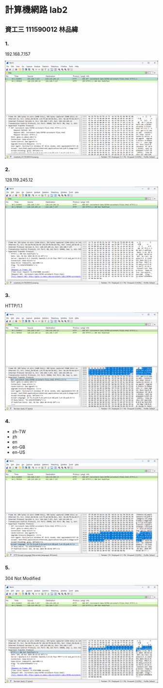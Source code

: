 # 計算機網路 lab2

## 資工三 111590012 林品緯

### 1.

192.168.7.157

![](image.png)

### 2.

128.119.245.12

![](image-1.png)

### 3.

HTTP/1.1

![](image-2.png)

### 4.

- zh-TW
- zh
- en
- en-GB
- en-US

![](image-3.png)

### 5.

304 Not Modified

![](image-4.png)
